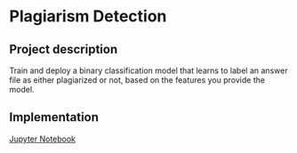 # Plagiarism Detection

## Project description
Train and deploy a binary classification model that learns to label an answer file as either plagiarized or not, based on the features you provide the model.


## Implementation
[Jupyter Notebook]()


